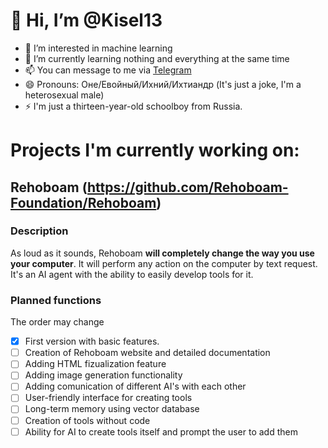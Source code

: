 # 👋 Hi, I’m @Kisel13

 - 👀 I’m interested in machine learning
 - 🌱 I’m currently learning nothing and everything at the same time
 - 📫 You can message to me via [Telegram](https://t.me/Kisel130)
 - 😄 Pronouns: Оне/Евойный/Ихний/Ихтиандр (It's just a joke, I'm a heterosexual male)
 - ⚡ I'm just a thirteen-year-old schoolboy from Russia.

# Projects I'm currently working on:
## Rehoboam (https://github.com/Rehoboam-Foundation/Rehoboam)
### Description
As loud as it sounds, Rehoboam **will completely change the way you use your computer**. It will perform any action on the computer by text request. It's an AI agent with the ability to easily develop tools for it.

### Planned functions
The order may change
- [x] First version with basic features.  
- [ ] Creation of Rehoboam website and detailed documentation  
- [ ] Adding HTML fizualization feature  
- [ ] Adding image generation functionality  
- [ ] Adding comunication of different AI's with each other  
- [ ] User-friendly interface for creating tools  
- [ ] Long-term memory using vector database  
- [ ] Creation of tools without code  
- [ ] Ability for AI to create tools itself and prompt the user to add them
